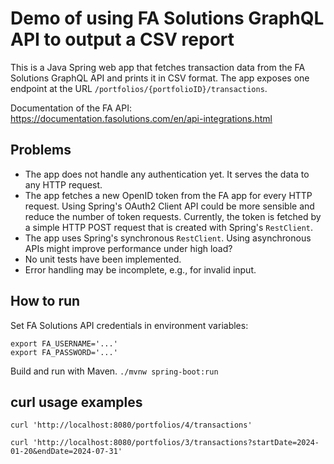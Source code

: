 # Demo of using FA Solutions GraphQL API to output a CSV report

This is a Java Spring web app that fetches transaction data from the FA Solutions GraphQL API
and prints it in CSV format.
The app exposes one endpoint at the URL `/portfolios/{portfolioID}/transactions`.

Documentation of the FA API:
https://documentation.fasolutions.com/en/api-integrations.html

## Problems

* The app does not handle any authentication yet. It serves the data to any HTTP request.
* The app fetches a new OpenID token from the FA app for every HTTP request.
  Using Spring's OAuth2 Client API could be more sensible and reduce the number of token requests.
  Currently, the token is fetched by a simple HTTP POST request that is created with Spring's `RestClient`.
* The app uses Spring's synchronous `RestClient`. Using asynchronous APIs might improve performance under high load?
* No unit tests have been implemented.
* Error handling may be incomplete, e.g., for invalid input.

## How to run

Set FA Solutions API credentials in environment variables:
```
export FA_USERNAME='...'
export FA_PASSWORD='...'
```

Build and run with Maven.
`./mvnw spring-boot:run`

## curl usage examples

```
curl 'http://localhost:8080/portfolios/4/transactions'

curl 'http://localhost:8080/portfolios/3/transactions?startDate=2024-01-20&endDate=2024-07-31'
```
